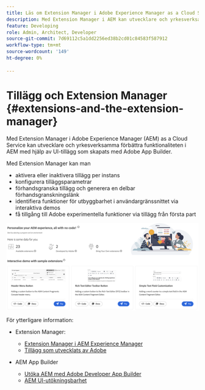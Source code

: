 ```yaml
---
title: Läs om Extension Manager i Adobe Experience Manager as a Cloud Service
description: Med Extension Manager i AEM kan utvecklare och yrkesverksamma förbättra funktionaliteten i AEM med tillägg som skapats med App Builder.
feature: Developing
role: Admin, Architect, Developer
source-git-commit: 7d69112c5a1dd2256ed38b2cd01c84583f587912
workflow-type: tm+mt
source-wordcount: '149'
ht-degree: 0%

---
```



# Tillägg och Extension Manager {#extensions-and-the-extension-manager}

Med Extension Manager i Adobe Experience Manager (AEM) as a Cloud Service kan utvecklare och yrkesverksamma förbättra funktionaliteten i AEM med hjälp av UI-tillägg som skapats med Adobe App Builder.

Med Extension Manager kan man

* aktivera eller inaktivera tillägg per instans
* konfigurera tilläggsparametrar
* förhandsgranska tillägg och generera en delbar förhandsgranskningslänk
* identifiera funktioner för utbyggbarhet i användargränssnittet via interaktiva demos
* få tillgång till Adobe experimentella funktioner via tillägg från första part

![Extension Manager i AEM](/help/implementing/developing/extending/assets/homepage.png)

För ytterligare information:

* Extension Manager:

   * [Extension Manager i AEM Experience Manager](https://developer.adobe.com/uix/docs/extension-manager/)
   * [Tillägg som utvecklats av Adobe](https://developer.adobe.com/uix/docs/extension-manager/extension-developed-by-adobe/)

* AEM App Builder

   * [Utöka AEM med Adobe Developer App Builder](/help/implementing/developing/extending/app-builder/extending-aem-with-app-builder.md)
   * [AEM UI-utökningsbarhet](https://experienceleague.adobe.com/sv/docs/experience-manager-learn/cloud-service/developing/extensibility/ui/overview)